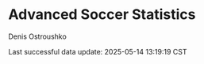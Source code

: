 # Advanced Soccer Statistics
Denis Ostroushko

<!-- gfm -->

Last successful data update: 2025-05-14 13:19:19 CST
